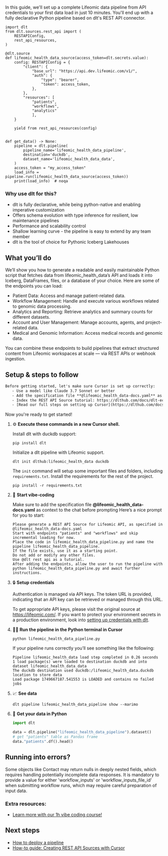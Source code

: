 In this guide, we'll set up a complete Lifeomic data pipeline from API credentials to your first data load in just 10 minutes. You'll end up with a fully declarative Python pipeline based on dlt's REST API connector.

```python-outcome
import dlt
from dlt.sources.rest_api import (
    RESTAPIConfig,
    rest_api_resources,
)

@dlt.source
def lifeomic_health_data_source(access_token=dlt.secrets.value):
    config: RESTAPIConfig = {
        "client": {
            "base_url": "https://api.dev.lifeomic.com/v1/",
            "auth": {
                "type": "bearer",
                "token": access_token,
            },
        },
        "resources": [
            "patients",
            "workflows",
            "analytics"
            ],
    }

    yield from rest_api_resources(config)


def get_data() -> None:
    pipeline = dlt.pipeline(
        pipeline_name='lifeomic_health_data_pipeline',
        destination='duckdb',
        dataset_name='lifeomic_health_data_data', 
    )
    access_token = "my_access_token"
    load_info = pipeline.run(lifeomic_health_data_source(access_token))
    print(load_info)  # noqa
```

### Why use dlt for this?

- dlt is fully declarative, while being python-native and enabling imperative customization
- Offers schema evolution with type inference for resilient, low maintenance pipelines
- Performance and scalability control
- Shallow learning curve - the pipeline is easy to extend by any team member
- dlt is the tool of choice for Pythonic Iceberg Lakehouses

## What you’ll do

We’ll show you how to generate a readable and easily maintainable Python script that fetches data from lifeomic_health_data’s API and loads it into Iceberg, DataFrames, files, or a database of your choice. Here are some of the endpoints you can load:

- Patient Data: Access and manage patient-related data.
- Workflow Management: Handle and execute various workflows related to genomic data processing.
- Analytics and Reporting: Retrieve analytics and summary counts for different datasets.
- Account and User Management: Manage accounts, agents, and project-related data.
- Medical and Genomic Information: Access medical records and genomic data.

You can combine these endpoints to build pipelines that extract structured content from Lifeomic workspaces at scale — via REST APIs or webhook ingestion.

## Setup & steps to follow

```default
Before getting started, let's make sure Cursor is set up correctly:
   - Use a model like Claude 3.7 Sonnet or better
   - Add the specification file **@lifeomic_health_data-docs.yaml** as context
   - Index the REST API Source tutorial: https://dlthub.com/docs/dlt-ecosystem/verified-sources/rest_api/ and add it to context as **@dlt rest api**
   - [Read our full steps on setting up Cursor](https://dlthub.com/docs/dlt-ecosystem/llm-tooling/cursor-restapi#23-configuring-cursor-with-documentation)
```

Now you're ready to get started! 

1. ⚙️ **Execute these commands in a new Cursor shell.**
    
    Install dlt with duckdb support:
    ```shell
    pip install dlt
    ```

    Initialize a dlt pipeline with Lifeomic support.
    ```shell
    dlt init dlthub:lifeomic_health_data duckdb
    ```

    The `init` command will setup some important files and folders, including `requirements.txt`. Install the requirements for the rest of the project.
    ```shell
    pip install -r requirements.txt
    ```
    
2. 🤠 **Start vibe-coding**
    
    Make sure to add the specification file **@lifeomic_health_data-docs.yaml** as context to the chat before prompting
    Here’s a nice prompt for you to start: 
    
    ```prompt
    Please generate a REST API Source for Lifeomic API, as specified in @lifeomic_health_data-docs.yaml 
    Start with endpoints "patients" and "workflows" and skip incremental loading for now. 
    Place the code in lifeomic_health_data_pipeline.py and name the pipeline lifeomic_health_data_pipeline. 
    If the file exists, use it as a starting point. 
    Do not add or modify any other files. 
    Use @dlt rest api as a tutorial. 
    After adding the endpoints, allow the user to run the pipeline with python lifeomic_health_data_pipeline.py and await further instructions.
    ```

    
3. 🔒 **Setup credentials** 
    
    Authentication is managed via API keys. The token URL is provided, indicating that an API key can be retrieved or managed through this URL.
    
    To get appropriate API keys, please visit the original source at https://lifeomic.com/.
    If you want to protect your environment secrets in a production environment, look into [setting up credentials with dlt](https://dlthub.com/docs/walkthroughs/add_credentials).
    
4. 🏃‍♀️ **Run the pipeline in the Python terminal in Cursor**
    
    ```shell
    python lifeomic_health_data_pipeline.py
    ```
    
    If your pipeline runs correctly you’ll see something like the following:
    
    ```shell
    Pipeline lifeomic_health_data load step completed in 0.26 seconds
    1 load package(s) were loaded to destination duckdb and into dataset lifeomic_health_data_data
    The duckdb destination used duckdb:/lifeomic_health_data.duckdb location to store data
    Load package 1749667187.541553 is LOADED and contains no failed jobs
    ```
    
5. 📈 **See data**
    
    ```shell
    dlt pipeline lifeomic_health_data_pipeline show --marimo
    ```
    
6. 🐍 **Get your data in Python**
    
    ```python
    import dlt

   data = dlt.pipeline("lifeomic_health_data_pipeline").dataset()
   # get "patients" table as Pandas frame
   data."patients".df().head()
    ```

## Running into errors?

Some objects like Contact may return nulls in deeply nested fields, which requires handling potentially incomplete data responses. It is mandatory to provide a value for either 'workflow_inputs' or 'workflow_inputs_file_id' when submitting workflow runs, which may require careful preparation of input data.

### Extra resources:

- [Learn more with our 1h vibe coding course!](https://www.youtube.com/watch?v=GGid70rnJuM)

## Next steps

- [How to deploy a pipeline](https://dlthub.com/docs/walkthroughs/deploy-a-pipeline)
- [How-to guide: Creating REST API Sources with Cursor](https://dlthub.com/docs/dlt-ecosystem/llm-tooling/cursor-restapi)